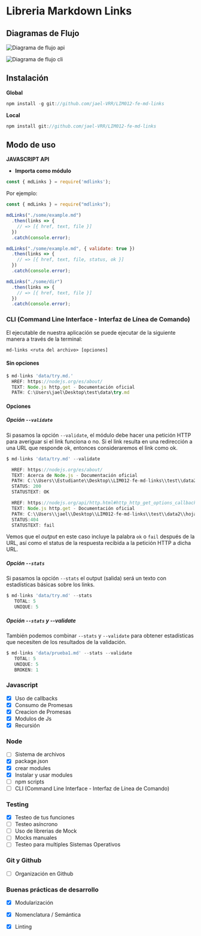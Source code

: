 #  Libreria Markdown Links


## **Diagramas de Flujo**

![Diagrama de flujo api](./src/image/flujo3.png)

![Diagrama de flujo cli](./src/image/flujo2.png)

## **Instalación**

 **Global**
```javascript
npm install -g git://github.com/jael-VRR/LIM012-fe-md-links
```
 **Local**
```javascript
npm install git://github.com/jael-VRR/LIM012-fe-md-links
```
## **Modo de uso**

**JAVASCRIPT API**

- **Importa como módulo**
```javascript
const { mdLinks } = require('mdlinks');

```
Por ejemplo:

```javascript
const { mdLinks } = require("mdlinks");

mdLinks("./some/example.md")
  .then(links => {
    // => [{ href, text, file }]
  })
  .catch(console.error);

mdLinks("./some/example.md", { validate: true })
  .then(links => {
    // => [{ href, text, file, status, ok }]
  })
  .catch(console.error);

mdLinks("./some/dir")
  .then(links => {
    // => [{ href, text, file }]
  })
  .catch(console.error);

```


### CLI (Command Line Interface - Interfaz de Línea de Comando)

El ejecutable de nuestra aplicación se puede  ejecutar de la siguiente
manera a través de la terminal:

```
md-links <ruta del archivo> [opciones]
```



####  Sin opciones

```javascript
$ md-links 'data/try.md.'
  HREF: https://nodejs.org/es/about/
  TEXT: Node.js http.get - Documentación oficial
  PATH: C:\Users\jael\Desktop\test\data\try.md
```


#### Opciones

#####  Opción `--validate`

Si pasamos la opción `--validate`, el módulo debe hacer una petición HTTP para
averiguar si el link funciona o no. Si el link resulta en una redirección a una
URL que responde ok, entonces consideraremos el link como ok.


```javascript
$ md-links 'data/try.md' --validate

  HREF: https://nodejs.org/es/about/
  TEXT: Acerca de Node.js - Documentación oficial
  PATH: C:\\Users\\Estudiante\\Desktop\\LIM012-fe-md-links\\test\\data2\\hoja.txt
  STATUS: 200
  STATUSTEXT: OK

  HREF: https://nodejs.org/api/http.html#http_http_get_options_callback
  TEXT: Node.js http.get - Documentación oficial
  PATH: C:\\Users\\jael\\Desktop\\LIM012-fe-md-links\\test\\data2\\hoja.txt
  STATUS:404
  STATUSTEXT: fail
```
Vemos que el _output_ en este caso incluye la palabra `ok` o `fail` después de
la URL, así como el status de la respuesta recibida a la petición HTTP a dicha
URL.

##### Opción `--stats`

Si pasamos la opción `--stats` el output (salida) será un texto con estadísticas
básicas sobre los links.

```javascript
$ md-links 'data/try.md' --stats
   TOTAL: 5
   UNIQUE: 5
```

##### Opción `--stats` y --validate

También podemos combinar `--stats` y `--validate` para obtener estadísticas que
necesiten de los resultados de la validación.


```javascript
$ md-links 'data/prueba1.md' --stats --validate
   TOTAL: 5
   UNIQUE: 5
   BROKEN: 1
```


### Javascript
- [x] Uso de callbacks
- [x] Consumo de Promesas
- [x] Creacion de Promesas
- [x] Modulos de Js
- [x] Recursión

### Node
- [ ] Sistema de archivos
- [x] package.json
- [x] crear modules
- [x] Instalar y usar modules
- [ ] npm scripts
- [ ] CLI (Command Line Interface - Interfaz de Línea de Comando)

### Testing
- [x] Testeo de tus funciones
- [ ] Testeo asíncrono
- [ ] Uso de librerias de Mock
- [ ] Mocks manuales
- [ ] Testeo para multiples Sistemas Operativos

### Git y Github
- [ ] Organización en Github

### Buenas prácticas de desarrollo
- [x] Modularización
- [x] Nomenclatura / Semántica
- [x] Linting



